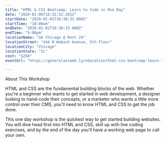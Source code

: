 ```yaml
---
title: "HTML & CSS Bootcamp: Learn to Code in One Day"
date: "2020-01-06T16:32:52.381Z"
startDate: "2020-02-01T16:30:33.000Z"
startTime: "10:00am"
endDate: "2020-02-01T16:30:33.000Z"
endTime: "5:00pm"
locationName: "GA Chicago @ Rent 24"
locationStreet: "444 N Wabash Avenue, 5th Floor"
locationCity: "Chicago"
locationState: "IL"
cost: "$250"
eventUrl: "https://generalassemb.ly/education/html-css-bootcamp-learn-to-code-in-one-day/chicago/95438"

---
```


About This Workshop

HTML and CSS are the fundamental building blocks of the web. Whether you're a beginner who wants to get started in web development, a designer looking to hand-code their concepts, or a marketer who wants a little more control over their CMS, you'll need to know HTML and CSS to get the job done.

This one day workshop is the quickest way to get started building websites. You will dive head first into HTML and CSS, skill up with live coding exercises, and by the end of the day you'll have a working web page to call your own.

